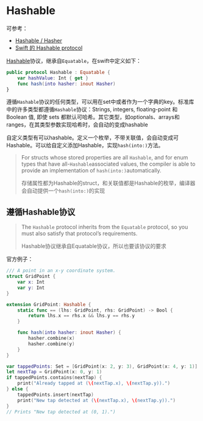 # Hashable

可参考：

+ [Hashable / Hasher](https://nshipster.cn/hashable/)
+ [Swift 的 Hashable protocol](https://medium.com/%E5%BD%BC%E5%BE%97%E6%BD%98%E7%9A%84-swift-ios-app-%E9%96%8B%E7%99%BC%E5%95%8F%E9%A1%8C%E8%A7%A3%E7%AD%94%E9%9B%86/swift-%E7%9A%84-hashable-protocol-6df8adfdcb54)

[Hashable](https://developer.apple.com/documentation/swift/hashable)协议，继承自`Equatable`，在swift中定义如下：

```swift
public protocol Hashable : Equatable {
	var hashValue: Int { get }
	func hash(into hasher: inout Hasher)
}
```

遵循`Hashable`协议的任何类型，可以用在set中或者作为一个字典的key。标准库中的许多类型都遵循`Hashable`协议：Strings, integers, floating-point 和 Boolean 值, 即使 sets 都默认可哈希。其它类型，如optionals、arrays和ranges，在其类型参数实现哈希时，会自动的变成hashable

自定义类型有可以hashable。定义一个枚举，不带关联值，会自动变成可Hashable。可以给自定义添加Hashable，实现`hash(into:)`方法。

> For structs whose stored properties are all `Hashable`, and for enum types that have all-`Hashable`associated values, the compiler is able to provide an implementation of `hash(into:)`automatically.
>
> 存储属性都为Hashable的struct，和关联值都是Hashable的枚举，编译器会自动提供一个`hash(into:)`的实现



## 遵循Hashable协议

> The `Hashable` protocol inherits from the `Equatable` protocol, so you must also satisfy that protocol’s requirements.
>
> Hashable协议继承自Equatable协议，所以也要该协议的要求

官方例子：

```swift
/// A point in an x-y coordinate system.
struct GridPoint {
    var x: Int
    var y: Int
}

extension GridPoint: Hashable {
    static func == (lhs: GridPoint, rhs: GridPoint) -> Bool {
        return lhs.x == rhs.x && lhs.y == rhs.y
    }

    func hash(into hasher: inout Hasher) {
        hasher.combine(x)
        hasher.combine(y)
    }
}

var tappedPoints: Set = [GridPoint(x: 2, y: 3), GridPoint(x: 4, y: 1)]
let nextTap = GridPoint(x: 0, y: 1)
if tappedPoints.contains(nextTap) {
    print("Already tapped at (\(nextTap.x), \(nextTap.y)).")
} else {
    tappedPoints.insert(nextTap)
    print("New tap detected at (\(nextTap.x), \(nextTap.y)).")
}
// Prints "New tap detected at (0, 1).")
```

